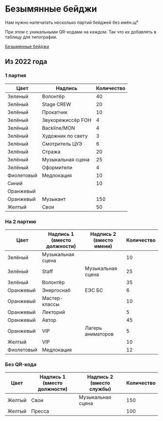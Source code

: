 # Безымянные бейджи

Нам нужно напечатать несколько партий бейджей без имён.щ⁸

При этом с уникальными QR-кодами на каждом. Так что их добавлять в таблицу для типографии.

[Безымянные бейджи](%D0%91%D0%B5%D0%B7%D1%8B%D0%BC%D1%8F%D0%BD%D0%BD%D1%8B%D0%B5%20%D0%B1%D0%B5%D0%B8%CC%86%D0%B4%D0%B6%D0%B8%20a7642109fa214989bfc2471ac23b52e2/%D0%91%D0%B5%D0%B7%D1%8B%D0%BC%D1%8F%D0%BD%D0%BD%D1%8B%D0%B5%20%D0%B1%D0%B5%D0%B8%CC%86%D0%B4%D0%B6%D0%B8%20dcb0ace1c2b04375ae68ceb33279d554.csv)

## Из 2022 года

### 1 партия

| Цвет | Надпись | **Количество** |
| --- | --- | --- |
| Зеленый | Волонтёр | 40 |
| Зелёный | Stage CREW | 20 |
| Зелёный | Прокатчик | 10 |
| Зелёный | Звукорежиссёр FOH | 4 |
| Зелёный | Backline/MON | 4 |
| Зелёный | Художник по свету | 3 |
| Зелёный | Смотритель ЦУЭ | 6 |
| Зелёный | Стража | 20 |
| Зелёный | Музыкальная сцена | 25 |
| Зелёный | Оформители | 4 |
| Фиолетовый | Медлокация | 10 |
| Синий |  | 10 |
| Оранжевый |  |  |
| Оранжевый | Музыкант | 150 |
| Желтый | Свои | 50 |

### На 2 партию

| Цвет | Надпись 1 (вместо должности) | Надпись 2 (вместо имени) | **Количество** |
| --- | --- | --- | --- |
| Зелёный | Музыкальная сцена |  | 10 |
| Зелёный | Staff | Музыкальная сцена | 25 |
| Зелёный | Волонтёр |  | 35 |
| Оранжевый | Энергоснаб | ЕЭС БС | 6 |
| Оранжевый | Мастер-классы |  | 10 |
| Оранжевый | Лекторий |  | 5 |
| Оранжевый | Автор |  | 45 |
| Оранжевый | VIP | Лагерь аниматоров | 5 |
| Желтый | VIP |  | 10 |
| Фиолетовый | Медлокация |  | 12 |

### Без QR-кода

| Цвет | Надпись 1 (вместо должности) | Надпись 2 (вместо службы) | **Количество** |
| --- | --- | --- | --- |
| Желтый | Свои | Музыкальная сцена | 150 |
| Желтый | Пресса |  | 100 |